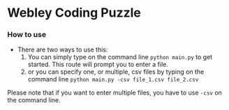 # Webley Coding Puzzle

### How to use
* There are two ways to use this:
    1. You can simply type on the command line `python main.py` to get started. This route will prompt you to enter a file.
    2. or you can specify one, or multiple, csv files by typing on the command line `python main.py -csv file_1.csv file_2.csv`
  
Please note that if you want to enter multiple files, you have to use `-csv` on the command line.